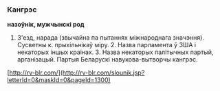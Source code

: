 ### Кангрэс
**назоўнік, мужчынскі род**

1. З'езд, нарада (звычайна па пытаннях міжнароднага значэння). Сусветны к. прыхільнікаў міру. 2. Назва парламента ў ЗША і некаторых іншых краінах. 3. Назва некаторых палітычных партый, арганізацый. Партыя Беларускі навукова-вытворчы кангрэс.

<a rel="author">[http://rv-blr.com/](http://rv-blr.com/slounik.jsp?letterId=0&maskId=0&pageId=1300)</a>
